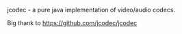jcodec - a pure java implementation of video/audio codecs.

Big thank to https://github.com/jcodec/jcodec
